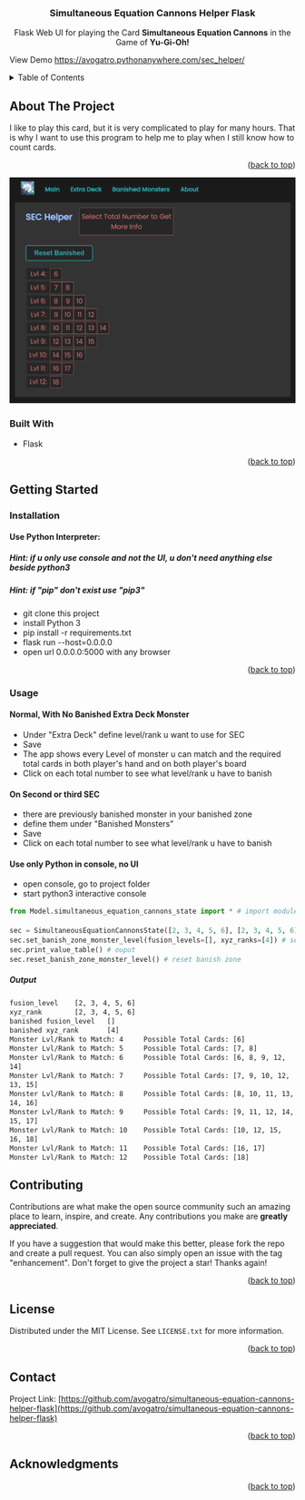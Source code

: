 
<a id="readme-top"></a>



<br />
<div align="center">
  <a href="https://github.com/avogatro/simultaneous-equation-cannons-helper-flask">
  </a>

  <h3 align="center">Simultaneous Equation Cannons Helper Flask</h3>

  <p align="center">
    Flask Web UI for playing the Card <b>Simultaneous Equation Cannons</b> in the Game of <b>Yu-Gi-Oh!</b>
  </p>
</div>

<label>View Demo <a href="https://avogatro.pythonanywhere.com/sec_helper/">https://avogatro.pythonanywhere.com/sec_helper/</a></label>


<!-- TABLE OF CONTENTS -->
<details>
  <summary>Table of Contents</summary>
  <ol>
    <li>
      <a href="#about-the-project">About The Project</a>
      <ul>
        <li><a href="#built-with">Built With</a></li>
      </ul>
    </li>
    <li>
      <a href="#getting-started">Getting Started</a>
      <ul>
        <li><a href="#prerequisites">Prerequisites</a></li>
        <li><a href="#installation">Installation</a></li>
      </ul>
    </li>
    <li><a href="#usage">Usage</a></li>
    <li><a href="#roadmap">Roadmap</a></li>
    <li><a href="#contributing">Contributing</a></li>
    <li><a href="#license">License</a></li>
    <li><a href="#contact">Contact</a></li>
    <li><a href="#acknowledgments">Acknowledgments</a></li>
  </ol>
</details>



<!-- ABOUT THE PROJECT -->
## About The Project

I like to play this card, but it is very complicated to play for many hours.
That is why I want to use this program to help me to play when I still know how to count cards.


<p align="right">(<a href="#readme-top">back to top</a>)</p>


<img src="data\SEC_helper_web.png" alt="screenshot00" width="800">

### Built With

* Flask


<p align="right">(<a href="#readme-top">back to top</a>)</p>



<!-- GETTING STARTED -->
## Getting Started

### Installation
#### Use Python Interpreter:
##### Hint: if u only use console and not the UI, u don't need anything else beside python3
##### Hint: if "pip" don't exist use "pip3"

- git clone this project
- install Python 3 
- pip install -r requirements.txt
- flask run --host=0.0.0.0
- open url 0.0.0.0:5000 with any browser

<p align="right">(<a href="#readme-top">back to top</a>)</p>

### Usage



#### Normal, With No Banished Extra Deck Monster
 - Under "Extra Deck" define level/rank u want to use for SEC
 - Save
 - The app shows every Level of monster u can match and the required total cards in both player's hand and on both player's board
 - Click on each total number to see what level/rank u have to banish

#### On Second or third SEC
 - there are previously banished monster in your banished zone
 - define them under "Banished Monsters"
 - Save
 - Click on each total number to see what level/rank u have to banish


#### Use only Python in console, no UI
 - open console, go to project folder
 - start python3 interactive console

 ```python
from Model.simultaneous_equation_cannons_state import * # import module

sec = SimultaneousEquationCannonsState([2, 3, 4, 5, 6], [2, 3, 4, 5, 6]) # setup extra deck
sec.set_banish_zone_monster_level(fusion_levels=[], xyz_ranks=[4]) # setup previously banish xyz or fusion monsters
sec.print_value_table() # ouput
sec.reset_banish_zone_monster_level() # reset banish zone
```

##### Output
```
fusion_level    [2, 3, 4, 5, 6]
xyz_rank        [2, 3, 4, 5, 6]
banished fusion_level   []
banished xyz_rank       [4]
Monster Lvl/Rank to Match: 4     Possible Total Cards: [6]
Monster Lvl/Rank to Match: 5     Possible Total Cards: [7, 8]
Monster Lvl/Rank to Match: 6     Possible Total Cards: [6, 8, 9, 12, 14]
Monster Lvl/Rank to Match: 7     Possible Total Cards: [7, 9, 10, 12, 13, 15]
Monster Lvl/Rank to Match: 8     Possible Total Cards: [8, 10, 11, 13, 14, 16]
Monster Lvl/Rank to Match: 9     Possible Total Cards: [9, 11, 12, 14, 15, 17]
Monster Lvl/Rank to Match: 10    Possible Total Cards: [10, 12, 15, 16, 18]
Monster Lvl/Rank to Match: 11    Possible Total Cards: [16, 17]
Monster Lvl/Rank to Match: 12    Possible Total Cards: [18]
```

<!-- CONTRIBUTING -->
## Contributing

Contributions are what make the open source community such an amazing place to learn, inspire, and create. Any contributions you make are **greatly appreciated**.

If you have a suggestion that would make this better, please fork the repo and create a pull request. You can also simply open an issue with the tag "enhancement".
Don't forget to give the project a star! Thanks again!


<p align="right">(<a href="#readme-top">back to top</a>)</p>



<!-- LICENSE -->
## License

Distributed under the MIT License. See `LICENSE.txt` for more information.

<p align="right">(<a href="#readme-top">back to top</a>)</p>



<!-- CONTACT -->
## Contact

Project Link: [https://github.com/avogatro/simultaneous-equation-cannons-helper-flask](https://github.com/avogatro/simultaneous-equation-cannons-helper-flask)

<p align="right">(<a href="#readme-top">back to top</a>)</p>



<!-- ACKNOWLEDGMENTS -->
## Acknowledgments


<p align="right">(<a href="#readme-top">back to top</a>)</p>


